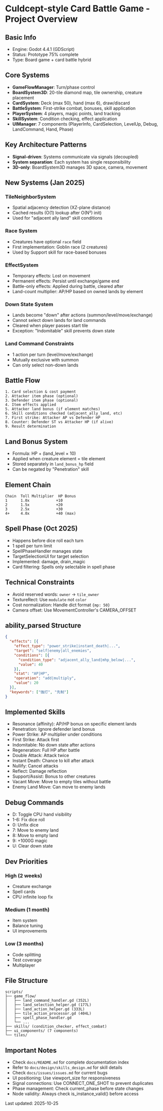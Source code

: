 # Culdcept-style Card Battle Game - Project Overview

## Basic Info
- Engine: Godot 4.4.1 (GDScript)
- Status: Prototype 75% complete
- Type: Board game + card battle hybrid

## Core Systems
- **GameFlowManager**: Turn/phase control
- **BoardSystem3D**: 20-tile diamond map, tile ownership, creature placement
- **CardSystem**: Deck (max 50), hand (max 6), draw/discard
- **BattleSystem**: First-strike combat, bonuses, skill application
- **PlayerSystem**: 4 players, magic points, land tracking
- **SkillSystem**: Condition checking, effect application
- **UIManager**: 7 components (PlayerInfo, CardSelection, LevelUp, Debug, LandCommand, Hand, Phase)

## Key Architecture Patterns
- **Signal-driven**: Systems communicate via signals (decoupled)
- **System separation**: Each system has single responsibility
- **3D-only**: BoardSystem3D manages 3D space, camera, movement

## New Systems (Jan 2025)
### TileNeighborSystem
- Spatial adjacency detection (XZ-plane distance)
- Cached results (O(1) lookup after O(N²) init)
- Used for "adjacent ally land" skill conditions

### Race System
- Creatures have optional `race` field
- First implementation: Goblin race (2 creatures)
- Used by Support skill for race-based bonuses

### EffectSystem
- Temporary effects: Lost on movement
- Permanent effects: Persist until exchange/game end
- Battle-only effects: Applied during battle, cleared after
- Land-count multiplier: AP/HP based on owned lands by element

### Down State System
- Lands become "down" after actions (summon/level/move/exchange)
- Cannot select down lands for land commands
- Cleared when player passes start tile
- Exception: "Indomitable" skill prevents down state

### Land Command Constraints
- 1 action per turn (level/move/exchange)
- Mutually exclusive with summon
- Can only select non-down lands

## Battle Flow
```
1. Card selection & cost payment
2. Attacker item phase (optional)
3. Defender item phase (optional)
4. Item effects applied
5. Attacker land bonus (if element matches)
6. Skill conditions checked (adjacent_ally_land, etc)
7. First strike: Attacker AP vs Defender HP
8. Counter: Defender ST vs Attacker HP (if alive)
9. Result determination
```

## Land Bonus System
- Formula: HP + (land_level × 10)
- Applied when creature element = tile element
- Stored separately in `land_bonus_hp` field
- Can be negated by "Penetration" skill

## Element Chain
```
Chain  Toll Multiplier  HP Bonus
1      1.0x            +10
2      1.5x            +20
3      2.5x            +30
4+     4.0x            +40 (max)
```

## Spell Phase (Oct 2025)
- Happens before dice roll each turn
- 1 spell per turn limit
- SpellPhaseHandler manages state
- TargetSelectionUI for target selection
- Implemented: damage, drain_magic
- Card filtering: Spells only selectable in spell phase

## Technical Constraints
- Avoid reserved words: `owner` → `tile_owner`
- TextureRect: Use `modulate` not `color`
- Cost normalization: Handle dict format `{mp: 50}`
- Camera offset: Use MovementController's CAMERA_OFFSET

## ability_parsed Structure
```json
{
  "effects": [{
    "effect_type": "power_strike|instant_death|...",
    "target": "self|enemy|all_enemies",
    "conditions": [{
      "condition_type": "adjacent_ally_land|mhp_below|...",
      "value": 40
    }],
    "stat": "AP|HP",
    "operation": "add|multiply",
    "value": 20
  }],
  "keywords": ["強打", "先制"]
}
```

## Implemented Skills
- Resonance (affinity): AP/HP bonus on specific element lands
- Penetration: Ignore defender land bonus
- Power Strike: AP multiplier under conditions
- First Strike: Attack first
- Indomitable: No down state after actions
- Regeneration: Full HP after battle
- Double Attack: Attack twice
- Instant Death: Chance to kill after attack
- Nullify: Cancel attacks
- Reflect: Damage reflection
- Support/Assist: Bonus to other creatures
- Vacant Move: Move to empty tiles without battle
- Enemy Land Move: Can move to enemy lands

## Debug Commands
- D: Toggle CPU hand visibility
- 1-6: Fix dice roll
- 0: Unfix dice
- 7: Move to enemy land
- 8: Move to empty land
- 9: +1000G magic
- U: Clear down state

## Dev Priorities
### High (2 weeks)
- Creature exchange
- Spell cards
- CPU infinite loop fix

### Medium (1 month)
- Item system
- Balance tuning
- UI improvements

### Low (3 months)
- Code splitting
- Test coverage
- Multiplayer

## File Structure
```
scripts/
├── game_flow/
│   ├── land_command_handler.gd (352L)
│   ├── land_selection_helper.gd (177L)
│   ├── land_action_helper.gd (333L)
│   ├── tile_action_processor.gd (404L)
│   ├── spell_phase_handler.gd
│   └── ...
├── skills/ (condition_checker, effect_combat)
├── ui_components/ (7 components)
└── tiles/
```

## Important Notes
- Check `docs/README.md` for complete documentation index
- Refer to `docs/design/skills_design.md` for skill details
- Check `docs/issues/issues.md` for current bugs
- UI positioning: Use viewport_size for responsiveness
- Signal connections: Use CONNECT_ONE_SHOT to prevent duplicates
- Phase management: Check current_phase before state changes
- Node validity: Always check is_instance_valid() before access

Last updated: 2025-10-25
